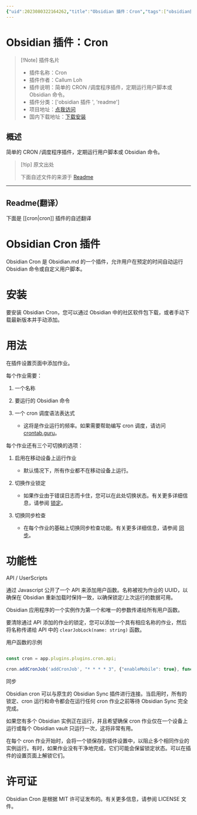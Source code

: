 ```yaml
---
{"uid":2023080322164262,"title":"Obsidian 插件：Cron","tags":["obsidian插件","readme"],"description":"简单的CRON /调度程序插件，定期运行用户脚本或Obsidian命令。","author":"AI","type":"readme","draft":false,"editable":false,"modified":20230101000000,"dg-publish":true,"permalink":"/lake-of-knowledge/10-obsidian/obsidian/readme/cron-readme/","dgPassFrontmatter":true}
---
```



# Obsidian 插件：Cron

> [!Note] 插件名片
> - 插件名称：Cron
> - 插件作者：Callum Loh
> - 插件说明：简单的 CRON /调度程序插件，定期运行用户脚本或 Obsidian 命令。
> - 插件分类：['obsidian 插件 ', 'readme']
> - 项目地址：[点我访问](https://github.com/cdloh/obsidian-cron)
> - 国内下载地址：[下载安装](https://pkmer.cn/products/plugin/pluginMarket/?cron)

## 概述

简单的 CRON /调度程序插件，定期运行用户脚本或 Obsidian 命令。

> [!tip] 原文出处
>
>下面自述文件的来源于 [Readme](https://ghproxy.net/https://raw.githubusercontent.com/cdloh/obsidian-cron/master/README.md)
>

---

## Readme(翻译）

下面是 [[cron\|cron]] 插件的自述翻译

# Obsidian Cron 插件

Obsidian Cron 是 Obsidian.md 的一个插件，允许用户在预定的时间自动运行 Obsidian 命令或自定义用户脚本。

# 安装

要安装 Obsidian Cron，您可以通过 Obsidian 中的社区软件包下载，或者手动下载最新版本并手动添加。

# 用法

在插件设置页面中添加作业。

每个作业需要：

1. 一个名称
2. 要运行的 Obsidian 命令
3. 一个 cron 调度语法表达式

   * 这将是作业运行的频率。如果需要帮助编写 cron 调度，请访问 [crontab.guru](https://crontab.guru/)。

每个作业还有三个可切换的选项：

1. 启用在移动设备上运行作业

   * 默认情况下，所有作业都不在移动设备上运行。

2. 切换作业锁定

   * 如果作业由于错误日志而卡住，您可以在此处切换状态。有关更多详细信息，请参阅 [锁定](#locking)。

3. 切换同步检查

   * 在每个作业的基础上切换同步检查功能。有关更多详细信息，请参阅 [同步](#sync)。

# 功能性

API / UserScripts

通过 Javascript 公开了一个 API 来添加用户函数。名称被视为作业的 UUID，以确保在 Obsidian 重新加载时保持一致，以确保锁定/上次运行的数据可用。

Obsidian 应用程序的一个实例作为第一个和唯一的参数传递给所有用户函数。

要清除通过 API 添加的作业的锁定，您可以添加一个具有相应名称的作业，然后将名称传递给 API 中的 `clearJobLock(name: string)` 函数。

用户函数的示例

```javascript

const cron = app.plugins.plugins.cron.api;

cron.addCronJob('addCronJob', "* * * * 3", {"enableMobile": true}, function(app){console.log('Job has ran!')});

```

同步

Obsidian cron 可以与原生的 Obsidian Sync 插件进行连接。当启用时，所有的锁定、cron 运行和命令都会在运行任何 cron 作业之前等待 Obsidian Sync 完全完成。

如果您有多个 Obsidian 实例正在运行，并且希望确保 cron 作业仅在一个设备上运行或每个 Obsidian vault 只运行一次，这将非常有用。

在每个 cron 作业开始时，会将一个锁保存到插件设置中，以阻止多个相同作业的实例运行。有时，如果作业没有干净地完成，它们可能会保留锁定状态。可以在插件的设置页面上解锁它们。

# 许可证

Obsidian Cron 是根据 MIT 许可证发布的。有关更多信息，请参阅 LICENSE 文件。
